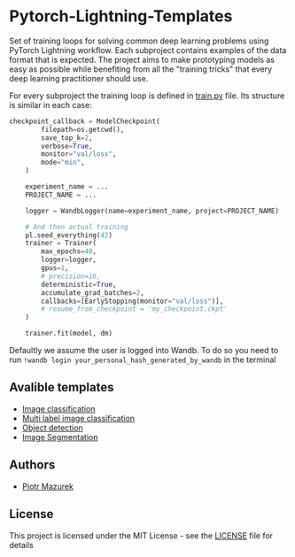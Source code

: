 # Pytorch-Lightning-Templates

Set of training loops for solving common deep learning problems using PyTorch Lightning workflow. Each subproject contains examples of the data format that is expected. The project aims to make prototyping models as easy as possible while benefiting from all the "training tricks" that every deep learning practitioner should use.

For every subproject the training loop is defined in [train.py](base_scripts/base_train.py) file. Its structure is similar in each case: 

```python
checkpoint_callback = ModelCheckpoint(
        filepath=os.getcwd(),
        save_top_k=2,
        verbose=True,
        monitor="val/loss",
        mode="min",
    )

    experiment_name = ...
    PROJECT_NAME = ...

    logger = WandbLogger(name=experiment_name, project=PROJECT_NAME)

    # And then actual training
    pl.seed_everything(42)
    trainer = Trainer(
        max_epochs=40,
        logger=logger,
        gpus=1,
        # precision=16,
        deterministic=True,
        accumulate_grad_batches=2,
        callbacks=[EarlyStopping(monitor="val/loss")],
        # resume_from_checkpoint = 'my_checkpoint.ckpt'
    )

    trainer.fit(model, dm)
```

Defaultly we assume the user is logged into Wandb. To do so you need to run `!wandb login your_personal_hash_generated_by_wandb` in the terminal


## Avalible templates

- [Image classification](image_classification/)
- [Multi label image classification](image_classification/)
- [Object detection](image_classification/)
- [Image Segmentation](image_classification/)


## Authors
* [Piotr Mazurek](https://github.com/tugot17)

## License

This project is licensed under the MIT License - see the [LICENSE](LICENSE) file for details
